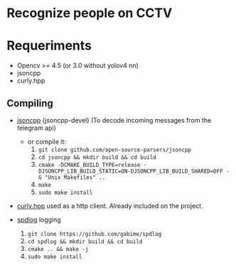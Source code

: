 # Recognize people on CCTV

# Requeriments	
- Opencv >= 4.5 (or 3.0 without yolov4 nn)
- jsoncpp
- curly.hpp

## Compiling
- [jsoncpp](github.com/open-source-parsers/jsoncpp) (jsoncpp-devel) (To decode incoming messages from the telegram api)
    - or compile it:
        1. `git clone github.com/open-source-parsers/jsoncpp`
        2. `cd jsoncpp && mkdir build && cd build`
        3. `cmake -DCMAKE_BUILD_TYPE=release -DJSONCPP_LIB_BUILD_STATIC=ON-DJSONCPP_LIB_BUILD_SHARED=OFF -G "Unix Makefiles" ..`
        4. `make`
        5. `sudo make install`

- [curly.hpp](https://github.com/BlackMATov/curly.hpp) used as a http client. Already included on the project.

- [spdlog](https://github.com/gabime/spdlog) logging
    1. `git clone https://github.com/gabime/spdlog`
    2. `cd spdlog && mkdir build && cd build`
    3. `cmake .. && make -j`
    4. `sudo make install`